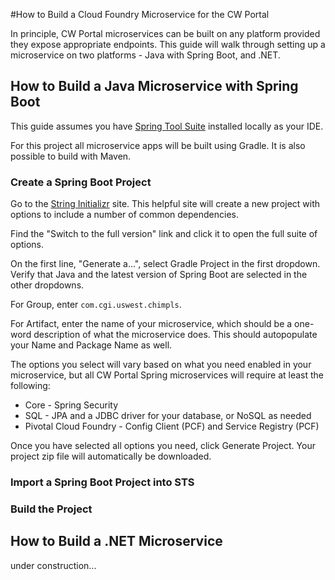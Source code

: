 #How to Build a Cloud Foundry Microservice for the CW Portal

In principle, CW Portal microservices can be built on any platform provided they expose appropriate endpoints.  This guide will walk through setting up a microservice on two platforms - Java with Spring Boot, and .NET.

## How to Build a Java Microservice with Spring Boot

This guide assumes you have [Spring Tool Suite](https://spring.io/tools) installed locally as your IDE.

For this project all microservice apps will be built using Gradle.  It is also possible to build with Maven.

### Create a Spring Boot Project

Go to the [String Initializr](https://start.spring.io) site.  This helpful site will create a new project with options to include a number of common dependencies.

Find the "Switch to the full version" link and click it to open the full suite of options.

On the first line, "Generate a...", select Gradle Project in the first dropdown.  Verify that Java and the latest version of Spring Boot are selected in the other dropdowns.

For Group, enter `com.cgi.uswest.chimpls`.

For Artifact, enter the name of your microservice, which should be a one-word description of what the microservice does.  This should autopopulate your Name and Package Name as well.

The options you select will vary based on what you need enabled in your microservice, but all CW Portal Spring microservices will require at least the following:

* Core - Spring Security
* SQL - JPA and a JDBC driver for your database, or NoSQL as needed
* Pivotal Cloud Foundry - Config Client (PCF) and Service Registry (PCF)

Once you have selected all options you need, click Generate Project.  Your project zip file will automatically be downloaded.

### Import a Spring Boot Project into STS

### Build the Project

## How to Build a .NET Microservice 

under construction...